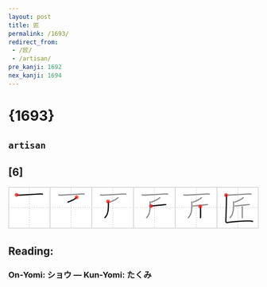 ```yaml
---
layout: post
title: 匠
permalink: /1693/
redirect_from:
 - /匠/
 - /artisan/
pre_kanji: 1692
nex_kanji: 1694
---
```


# {1693}

## `artisan`

## [6]

<div class="stroke"><img src="../images/E58CA0.png" /></div>

## Reading:

### On-Yomi: ショウ &mdash; Kun-Yomi: たくみ
